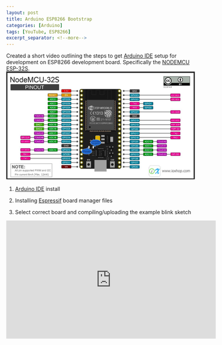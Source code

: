 ```yaml
---
layout: post
title: Arduino ESP8266 Bootstrap
categories: [Arduino]
tags: [YouTube, ESP8266]
excerpt_separator: <!--more-->
---
```


Created a short video outlining the steps to get [Arduino IDE][1] setup for development on 
ESP8266 development board. Specifically the [NODEMCU ESP-32S](http://a.co/d/6KQUi02). ![ESP32](/images/NodeMCU-32S.png)

<!--more-->

1. [Arduino IDE][1] install
 
2. Installing [Espressif](https://github.com/espressif/arduino-esp32) board manager files

3. Select correct board and compiling/uploading the example blink sketch
 
<iframe width="560" height="315" src="https://www.youtube-nocookie.com/embed/uYQBLecCIdI" frameborder="0" allow="accelerometer; autoplay; encrypted-media; gyroscope; picture-in-picture" allowfullscreen></iframe>


[1]: https://www.arduino.cc/